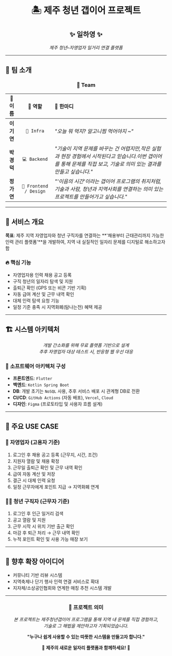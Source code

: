 <div align="center">

# 🏝️ **제주 청년 갭이어 프로젝트**

## ✨ **일하영** ✨
*제주 청년–자영업자 일거리 연결 플랫폼*

</div>

---

## 👥 **팀 소개**

<div align="center">

### 🌟 **Team**

| 👤 **이름** | 🎯 **역할** | 💬 **한마디**                                                                                        |
|:---------:|:----------:|:--------------------------------------------------------------------------------------------------|
|  **이기연**  | `🔧 Infra` | *"오늘 뭐 먹지? 알고니찜 먹어야지 ~"*                                                                          |
|  **박경덕**  | `💻 Backend` | *"기술이 지역 문제를 바꾸는 건 어렵지만,작은 실험과 현장 경험에서 시작된다고 믿습니다.이번 갭이어를 통해 문제를 직접 보고, 기술로 의미 있는 결과를 만들고 싶습니다."* |
| **정가연** | `🎨 Frontend / Design` | *"'이음의 시간'이라는 갭이어 프로그램의 취지처럼, 기술과 사람, 청년과 지역사회를 연결하는 의미 있는 프로젝트를 만들어가고 싶습니다."*                                                         |

</div>

---

## 🎯 **서비스 개요**

**목표**: 제주 지역 자영업자와 청년 구직자를 연결하는 **'채용부터 근태관리까지 가능한 인력 관리 플랫폼'**을 개발하여, 지역 내 실질적인 일자리 문제를 디지털로 해소하고자 함

### 🔥 **핵심 기능**
- 자영업자용 인력 채용 공고 등록
- 구직 청년의 일자리 탐색 및 지원
- 출퇴근 확인 (GPS 또는 비콘 기반 기획)
- 자동 급여 계산 및 근무 내역 확인
- 대체 인력 탐색 요청 기능
- 일정 기준 충족 시 지역화폐(탐나는전) 혜택 제공

---

## 🏗️ **시스템 아키텍처**

<div align="center">

*개발 간소화를 위해 무료 플랫폼 기반으로 설계*  
*추후 자영업자 대상 테스트 시, 반응형 웹 우선 대응*

</div>

### 🧱 **소프트웨어 아키텍처 구성**
- **프론트엔드**: `Flutter`
- **백엔드**: `Kotlin Spring Boot`
- **DB**: 개발 초기는 `NoSQL` 사용, 추후 서비스 배포 시 관계형 DB로 전환
- **CI/CD**: `GitHub Actions` (자동 배포), `Vercel`, `Cloud`
- **디자인**: `Figma` (프로토타입 및 사용자 흐름 설계)

---

## 📌 **주요 USE CASE**

### 🏪 **자영업자 (고용자 기준)**
1. 로그인 후 채용 공고 등록 (근무지, 시간, 조건)
2. 지원자 열람 및 채용 확정
3. 근무일 출퇴근 확인 및 근무 내역 확인
4. 급여 자동 계산 및 저장
5. 결근 시 대체 인력 요청
6. 일정 근무자에게 포인트 지급 → 지역화폐 연계

### 👨‍💼 **청년 구직자 (근무자 기준)**
1. 로그인 후 인근 일거리 검색
2. 공고 열람 및 지원
3. 근무 시작 시 위치 기반 출근 확인
4. 마감 후 퇴근 처리 → 근무 내역 확인
5. 누적 포인트 확인 및 사용 가능 매장 보기

---

## 🚀 **향후 확장 아이디어**
- 커뮤니티 기반 리뷰 시스템
- 지역축제나 단기 행사 인력 연결 서비스로 확대
- 지자체/소상공인협회와 연계한 매칭 추천 시스템 개발

---

<div align="center">

### 💝 **프로젝트 의미**

*본 프로젝트는 제주청년갭이어 프로그램을 통해 지역 내 문제를 직접 경험하고,  
기술로 그 해법을 제안하고자 기획되었습니다.*

**"누구나 쉽게 사용할 수 있는 따뜻한 시스템을 만들고자 합니다."**

🌴 **제주의 새로운 일자리 플랫폼과 함께하세요!** 🌴

</div>